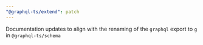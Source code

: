 ```yaml
---
"@graphql-ts/extend": patch
---
```


Documentation updates to align with the renaming of the `graphql` export to `g` in `@graphql-ts/schema`
